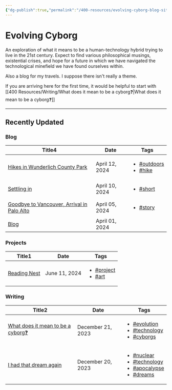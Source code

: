 ```yaml
---
{"dg-publish":true,"permalink":"/400-resources/evolving-cyborg-blog-site/"}
---
```


# Evolving Cyborg

An exploration of what it means to be a human-technology hybrid trying to live in the 21st century. Expect to find various philosophical musings, existential crises, and hope for a future in which we have navigated the technological minefield we have found ourselves within.

Also a blog for my travels. I suppose there isn't really a theme.

If you are arriving here for the first time, it would be helpful to start with [[400 Resources/Writing/What does it mean to be a cyborg❓\|What does it mean to be a cyborg❓]] 

---
## Recently Updated
<h3><span>Blog</span></h3><div><table class="dataview table-view-table"><thead class="table-view-thead"><tr class="table-view-tr-header"><th class="table-view-th"><span>Title</span><span class="dataview small-text">4</span></th><th class="table-view-th"><span>Date</span></th><th class="table-view-th"><span>Tags</span></th></tr></thead><tbody class="table-view-tbody"><tr><td><span><a data-tooltip-position="top" aria-label="400 Resources/Blog/Hikes in Wunderlich County Park.md" data-href="400 Resources/Blog/Hikes in Wunderlich County Park.md" href="400 Resources/Blog/Hikes in Wunderlich County Park.md" class="internal-link data-link-icon data-link-icon-after data-link-text" target="_blank" rel="noopener" data-link-tags="#outdoors #hike" data-link-path="400 Resources/Blog/Hikes in Wunderlich County Park.md" style="--data-link-tags: #outdoors #hike; --data-link-path: 400 Resources/Blog/Hikes in Wunderlich County Park.md;">Hikes in Wunderlich County Park</a></span></td><td>April 12, 2024</td><td><ul class="dataview dataview-ul dataview-result-list-ul"><li class="dataview-result-list-li"><span><a href="#outdoors" class="tag" target="_blank" rel="noopener">#outdoors</a></span></li><li class="dataview-result-list-li"><span><a href="#hike" class="tag" target="_blank" rel="noopener">#hike</a></span></li></ul></td></tr><tr><td><span><a data-tooltip-position="top" aria-label="400 Resources/Blog/Settling in.md" data-href="400 Resources/Blog/Settling in.md" href="400 Resources/Blog/Settling in.md" class="internal-link data-link-icon data-link-icon-after data-link-text" target="_blank" rel="noopener" data-link-tags="#short" data-link-path="400 Resources/Blog/Settling in.md" style="--data-link-tags: #short; --data-link-path: 400 Resources/Blog/Settling in.md;">Settling in</a></span></td><td>April 10, 2024</td><td><ul class="dataview dataview-ul dataview-result-list-ul"><li class="dataview-result-list-li"><span><a href="#short" class="tag" target="_blank" rel="noopener">#short</a></span></li></ul></td></tr><tr><td><span><a data-tooltip-position="top" aria-label="400 Resources/Blog/Goodbye to Vancouver, Arrival in Palo Alto.md" data-href="400 Resources/Blog/Goodbye to Vancouver, Arrival in Palo Alto.md" href="400 Resources/Blog/Goodbye to Vancouver, Arrival in Palo Alto.md" class="internal-link data-link-icon data-link-icon-after data-link-text" target="_blank" rel="noopener" data-link-tags="#story" data-link-path="400 Resources/Blog/Goodbye to Vancouver, Arrival in Palo Alto.md" style="--data-link-tags: #story; --data-link-path: 400 Resources/Blog/Goodbye to Vancouver, Arrival in Palo Alto.md;">Goodbye to Vancouver, Arrival in Palo Alto</a></span></td><td>April 05, 2024</td><td><ul class="dataview dataview-ul dataview-result-list-ul"><li class="dataview-result-list-li"><span><a href="#story" class="tag" target="_blank" rel="noopener">#story</a></span></li></ul></td></tr><tr><td><span><a data-tooltip-position="top" aria-label="400 Resources/Blog/Blog.md" data-href="400 Resources/Blog/Blog.md" href="400 Resources/Blog/Blog.md" class="internal-link data-link-icon data-link-icon-after data-link-text" target="_blank" rel="noopener" data-link-tags="" data-link-path="400 Resources/Blog/Blog.md" style="--data-link-path: 400 Resources/Blog/Blog.md;">Blog</a></span></td><td>April 01, 2024</td><td><ul class="dataview dataview-ul dataview-result-list-ul"></ul></td></tr></tbody></table></div><h3><span>Projects</span></h3><div><table class="dataview table-view-table"><thead class="table-view-thead"><tr class="table-view-tr-header"><th class="table-view-th"><span>Title</span><span class="dataview small-text">1</span></th><th class="table-view-th"><span>Date</span></th><th class="table-view-th"><span>Tags</span></th></tr></thead><tbody class="table-view-tbody"><tr><td><span><a data-tooltip-position="top" aria-label="400 Resources/Projects/Reading Nest.md" data-href="400 Resources/Projects/Reading Nest.md" href="400 Resources/Projects/Reading Nest.md" class="internal-link data-link-icon data-link-icon-after data-link-text" target="_blank" rel="noopener" data-link-tags="#project #art" data-link-path="400 Resources/Projects/Reading Nest.md" style="--data-link-tags: #project #art; --data-link-path: 400 Resources/Projects/Reading Nest.md;">Reading Nest</a></span></td><td>June 11, 2024</td><td><ul class="dataview dataview-ul dataview-result-list-ul"><li class="dataview-result-list-li"><span><a href="#project" class="tag" target="_blank" rel="noopener">#project</a></span></li><li class="dataview-result-list-li"><span><a href="#art" class="tag" target="_blank" rel="noopener">#art</a></span></li></ul></td></tr></tbody></table></div><h3><span>Writing</span></h3><div><table class="dataview table-view-table"><thead class="table-view-thead"><tr class="table-view-tr-header"><th class="table-view-th"><span>Title</span><span class="dataview small-text">2</span></th><th class="table-view-th"><span>Date</span></th><th class="table-view-th"><span>Tags</span></th></tr></thead><tbody class="table-view-tbody"><tr><td><span><a data-tooltip-position="top" aria-label="400 Resources/Writing/What does it mean to be a cyborg❓.md" data-href="400 Resources/Writing/What does it mean to be a cyborg❓.md" href="400 Resources/Writing/What does it mean to be a cyborg❓.md" class="internal-link data-link-icon data-link-icon-after data-link-text" target="_blank" rel="noopener" data-link-tags="#evolution #technology #cyborgs" data-link-path="400 Resources/Writing/What does it mean to be a cyborg❓.md" style="--data-link-tags: #evolution #technology #cyborgs; --data-link-path: 400 Resources/Writing/What does it mean to be a cyborg❓.md;">What does it mean to be a cyborg❓</a></span></td><td>December 21, 2023</td><td><ul class="dataview dataview-ul dataview-result-list-ul"><li class="dataview-result-list-li"><span><a href="#evolution" class="tag" target="_blank" rel="noopener">#evolution</a></span></li><li class="dataview-result-list-li"><span><a href="#technology" class="tag" target="_blank" rel="noopener">#technology</a></span></li><li class="dataview-result-list-li"><span><a href="#cyborgs" class="tag" target="_blank" rel="noopener">#cyborgs</a></span></li></ul></td></tr><tr><td><span><a data-tooltip-position="top" aria-label="400 Resources/Writing/I had that dream again.md" data-href="400 Resources/Writing/I had that dream again.md" href="400 Resources/Writing/I had that dream again.md" class="internal-link data-link-icon data-link-icon-after data-link-text" target="_blank" rel="noopener" data-link-tags="#nuclear #technology #apocalypse #dreams" data-link-path="400 Resources/Writing/I had that dream again.md" style="--data-link-tags: #nuclear #technology #apocalypse #dreams; --data-link-path: 400 Resources/Writing/I had that dream again.md;">I had that dream again</a></span></td><td>December 20, 2023</td><td><ul class="dataview dataview-ul dataview-result-list-ul"><li class="dataview-result-list-li"><span><a href="#nuclear" class="tag" target="_blank" rel="noopener">#nuclear</a></span></li><li class="dataview-result-list-li"><span><a href="#technology" class="tag" target="_blank" rel="noopener">#technology</a></span></li><li class="dataview-result-list-li"><span><a href="#apocalypse" class="tag" target="_blank" rel="noopener">#apocalypse</a></span></li><li class="dataview-result-list-li"><span><a href="#dreams" class="tag" target="_blank" rel="noopener">#dreams</a></span></li></ul></td></tr></tbody></table></div>


